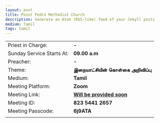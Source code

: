 ```yaml
---
layout: post
title: Point Pedro Methodist Church
description: Generate an Atom (RSS-like) feed of your Jekyll posts
medium: Tamil
tags: tamil
---
```


|  |  |
|--|--|
| Priest in Charge: | **-** |
| Sunday Service Starts At: | **09.00 a.m** |
| Preacher: | **-** |
| Theme: | **இறையாட்சியின் கொள்கை அறிவிப்பு** |
| Medium: | **Tamil** |
| Meeting Platform: | **Zoom** |
| Meeting Link: | **[Will be provided  soon]()** |
| Meeting ID: | **823 5441 2657** |
| Meeting Passcode: | **6j9ATA** |
|||